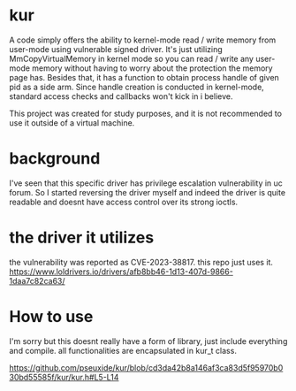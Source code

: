 # kur
A code simply offers the ability to kernel-mode read / write memory from user-mode using vulnerable signed driver.
It's just utilizing MmCopyVirtualMemory in kernel mode so you can read / write any user-mode memory without having to worry about the protection the memory page has. Besides that, it has a function to obtain process handle of given pid as a side arm. Since handle creation is conducted in kernel-mode, standard access checks and callbacks won't kick in i believe.

This project was created for study purposes, and it is not recommended to use it outside of a virtual machine.

# background
I've seen that this specific driver has privilege escalation vulnerability in uc forum. 
So I started reversing the driver myself and indeed the driver is quite readable and doesnt have access control over its strong ioctls.

# the driver it utilizes

the vulnerability was reported as CVE-2023-38817. this repo just uses it.
https://www.loldrivers.io/drivers/afb8bb46-1d13-407d-9866-1daa7c82ca63/

# How to use
I'm sorry but this doesnt really have a form of library, just include everything and compile.
all functionalities are encapsulated in kur_t class.

https://github.com/pseuxide/kur/blob/cd3da42b8a146af3ca83d5f95970b030bd55585f/kur/kur.h#L5-L14
